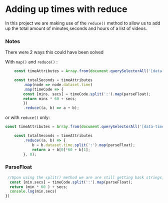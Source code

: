 # Adding up times with reduce

In this project we are making use of the `reduce()` method to allow us to add up the total amount of minutes,seconds and hours of a list of videos.

### Notes

There were 2 ways this could have been solved 

With `map()` and `reduce()` :

```javascript
    const timeAttributes = Array.from(document.querySelectorAll('[data-time]'));

    const totalSeconds = timeAttributes
        .map(node => node.dataset.time)
        .map(timeCode => {
        const [mins, secs] = timeCode.split(':').map(parseFloat);
        return mins * 60 + secs;
        })
        .reduce((a, b) => a + b);
```
or with `reduce()` only: 

```javascript
const timeAttributes = Array.from(document.querySelectorAll('[data-time]'));

    const totalSeconds = timeAttributes
        .reduce((a, b) => {
            b = b.dataset.time.split(':').map(parseFloat);
            return a + b[0]*60 + b[1];
        }, 0);
```
### ParseFloat

```javascript
 //Upon using the split() method we are are still getting back strings, so well also need to map the units and pass a parseFloat function that will run the function against every item in the array and thats going to return to us an actual array of numbers as opposed to array of strings when we only used split()
  const [min,secs] = timeCode.split(':').map(parseFloat);
  return (min * 60 ) + secs;
  console.log(min,secs)
})
```
